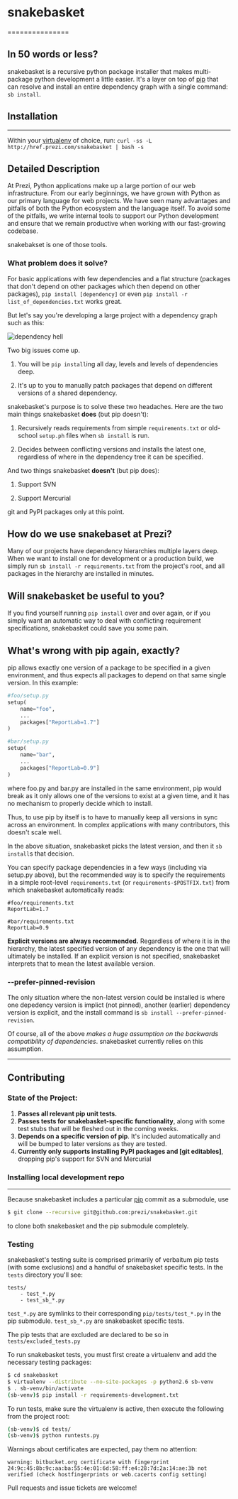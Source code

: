 # snakebasket
===============

## In 50 words or less?

snakebasket is a recursive python package installer that makes multi-package python development a little easier. It's a layer on top of [pip](https://github.com/pypa/pip) that can resolve and install an entire dependency graph with a single command: `sb install`.

## Installation
---
Within your [virtualenv](https://pypi.python.org/pypi/virtualenv) of choice, run:
`curl -ss -L http://href.prezi.com/snakebasket | bash -s`

## Detailed Description

At Prezi, Python applications make up a large portion of our web infrastructure. From our early beginnings, we have grown with Python as our primary language for web projects. We have seen many advantages and pitfalls of both the Python ecosystem and the language itself. To avoid some of the pitfalls, we write internal tools to support our Python development and ensure that we remain productive when working with our fast-growing codebase.

snakebakset is one of those tools.

### What problem does it solve?

For basic applications with few dependencies and a flat structure (packages that don't depend on other packages which then depend on other packages),   `pip install [dependency]` or even `pip install -r list_of_dependencies.txt` works great.

But let's say you're developing a large project with a dependency graph such as this:

![dependency hell](https://github.com/prezi/snakebasket/wiki/dependency_hell.jpg)

Two big issues come up.

1. You will be `pip install`ing all day, levels and levels of dependencies deep.

2. It's up to you to manually patch packages that depend on different versions of a shared dependency.

snakebasket's purpose is to solve these two headaches. Here are the two main things snakebasket **does** (but pip doesn't):

1. Recursively reads requirements from simple `requirements.txt` or old-school `setup.ph` files when `sb install` is run.

2. Decides between conflicting versions and installs the latest one, regardless of where in the dependency tree it can be specified.

And two things snakebasket **doesn't** (but pip does):

1. Support SVN

2. Support Mercurial

git and PyPI packages only at this point.

## How do we use snakebaset at Prezi?

Many of our projects have dependency hierarchies multiple layers deep. When we want to install one for development or a production build, we simply run `sb install -r requirements.txt` from the project's root, and all packages in the hierarchy are installed in minutes.

## Will snakebasket be useful to you?

If you find yourself running `pip install` over and over again, or if you simply want an automatic way to deal with conflicting requirement specifications, snakebasket could save you some pain.

## What's wrong with pip again, exactly?
pip allows exactly one version of a package to be specified in a given environment, and thus expects all packages to depend on that same single version. In this example:

```python
#foo/setup.py
setup(
    name="foo",
    ...
    packages["ReportLab=1.7"]
)
```

```python
#bar/setup.py
setup(
    name="bar",
    ...
    packages["ReportLab=0.9"]
)
```

where foo.py and bar.py are installed in the same environment, pip would break as it only allows one of the versions to exist at a given time, and it has no mechanism to properly decide which to install.

Thus, to use pip by itself is to have to manually keep all versions in sync across an environment. In complex applications with many contributors, this doesn't scale well.

In the above situation, snakebasket picks the latest version, and then it `sb install`s that decision.

You can specify package dependencies in a few ways (including via setup.py above), but the recommended way is to specify the requirements in a simple root-level `requirements.txt` (or `requirements-$POSTFIX.txt`) from which snakebasket automatically reads:

```
#foo/requirements.txt
ReportLab=1.7
```

```
#bar/requirements.txt
ReportLab=0.9
```

**Explicit versions are always recommended.** Regardless of where it is in the hierarchy, the latest specified version of any dependency is the one that will ultimately be installed. If an explicit version is not specified, snakebasket interprets that to mean the latest available version.

### --prefer-pinned-revision

The only situation where the non-latest version could be installed is where one depedency version is implict (not pinned), another (earlier) dependency version is explicit, and the install command is `sb install --prefer-pinned-revision`.

Of course, all of the above *makes a huge assumption on the backwards compatibility of dependencies*. snakebasket currently relies on this assumption.

---

## Contributing

### State of the Project:

1. **Passes all relevant pip unit tests.**
2. **Passes tests for snakebasket-specific functionality**, along with some test stubs that will be fleshed out in the coming weeks.
3. **Depends on a specific version of pip**. It's included automatically and will be bumped to later versions as they are tested.
4. **Currently only supports installing PyPI packages and [git editables]**, dropping pip's support for SVN and Mercurial

### Installing local development repo
---
Because snakebasket includes a particular [pip](https://github.com/pypa/pip) commit as a submodule, use
```bash
$ git clone --recursive git@github.com:prezi/snakebasket.git 
```
to clone both snakebasket and the pip submodule completely.

### Testing

snakebasket's testing suite is comprised primarily of verbaitum pip tests (with some exclusions) and a handful of snakebasket specific tests. In the `tests` directory you'll see:

```
tests/
    - test_*.py
    - test_sb_*.py
```

`test_*.py` are symlinks to their corresponding `pip/tests/test_*.py` in the pip submodule. `test_sb_*.py` are snakebasket specific tests.

The pip tests that are excluded are declared to be so in `tests/excluded_tests.py`

To run snakebasket tests, you must first create a virtualenv
and add the necessary testing packages:
```bash
$ cd snakebasket
$ virtualenv --distribute --no-site-packages -p python2.6 sb-venv
$ . sb-venv/bin/activate
(sb-venv)$ pip install -r requirements-development.txt 
```
To run tests, make sure the virtualenv is active, then execute the
following from the project root:
```bash
(sb-venv)$ cd tests/
(sb-venv)$ python runtests.py
```
Warnings about certificates are expected, pay them no attention:
```
warning: bitbucket.org certificate with fingerprint 24:9c:45:8b:9c:aa:ba:55:4e:01:6d:58:ff:e4:28:7d:2a:14:ae:3b not verified (check hostfingerprints or web.cacerts config setting)
```

Pull requests and issue tickets are welcome!
